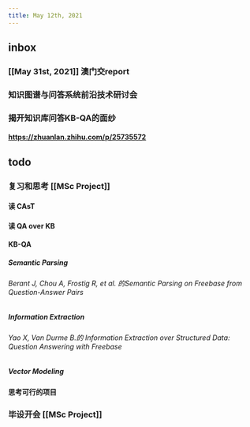 ```yaml
---
title: May 12th, 2021
---
```


## inbox
### [[May 31st, 2021]] 澳门交report
### 知识图谱与问答系统前沿技术研讨会
### 揭开知识库问答KB-QA的面纱
#### https://zhuanlan.zhihu.com/p/25735572
## todo
### 复习和思考 [[MSc Project]]
#### 读 CAsT
#### 读 QA over KB
#### KB-QA
##### Semantic Parsing
###### Berant J, Chou A, Frostig R, et al. 的Semantic Parsing on Freebase from Question-Answer Pairs
##### Information Extraction
###### Yao X, Van Durme B.的 Information Extraction over Structured Data: Question Answering with Freebase
##### Vector Modeling
#### 思考可行的项目
### 毕设开会 [[MSc Project]]
###
